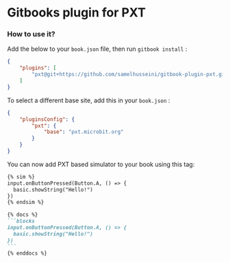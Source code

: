Gitbooks plugin for PXT
==============

### How to use it?

Add the below to your `book.json` file, then run `gitbook install` :

```json
{
    "plugins": [
        "pxt@git+https://github.com/samelhusseini/gitbook-plugin-pxt.git"
    ]
}
```

To select a different base site, add this in your `book.json` : 

```json
{
    "pluginsConfig": {
        "pxt": {
            "base": "pxt.microbit.org"
        }
    }
}
```

You can now add PXT based simulator to your book using this tag:

```markdown
{% sim %}
input.onButtonPressed(Button.A, () => {
  basic.showString("Hello!")
})
{% endsim %}
```

````markdown
{% docs %}
```blocks
input.onButtonPressed(Button.A, () => {
  basic.showString("Hello!")
})
```
{% enddocs %}
````



